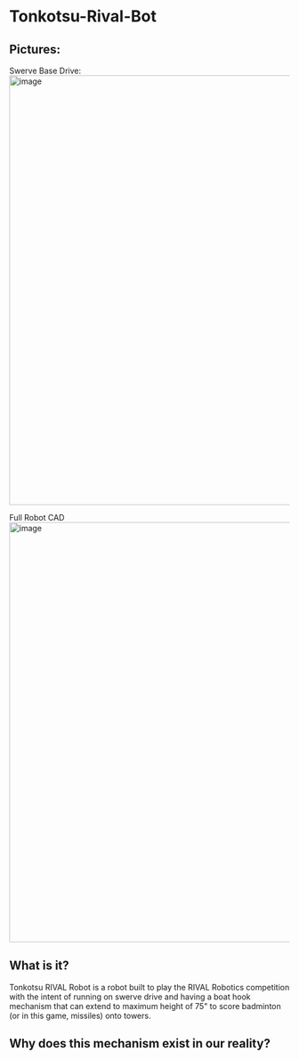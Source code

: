 # Tonkotsu-Rival-Bot

## Pictures:
Swerve Base Drive:
<img width="1045" height="771" alt="image" src="https://github.com/user-attachments/assets/6e5da96a-5414-4b25-a46e-a1c070b2bd9a" />

Full Robot CAD
<img width="844" height="754" alt="image" src="https://github.com/user-attachments/assets/21d3f2e5-05a8-4a18-a46a-3f1471844dce" />


## What is it?
Tonkotsu RIVAL Robot is a robot built to play the RIVAL Robotics competition with the intent of running on swerve drive and having a boat hook mechanism that can extend to maximum height of 75" to score badminton (or in this game, missiles) onto towers.

## Why does this mechanism exist in our reality?
